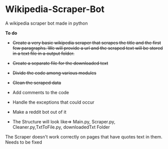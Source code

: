 # Wikipedia-Scraper-Bot
A wikipedia scraper bot made in python

<b>To do</b>

*  ~~Create a very basic wikipedia scraper that scrapes the title and the first few paragraphs. We will provide a url and the scraped text will be stored in a text file in a output folder.~~


*  ~~Create a separate file for the downloaded text~~

* ~~Divide the code among various modules~~

* ~~Clean the scraped data~~

* Add comments to the code

* Handle the exceptions that could occur

* Make a reddit bot out of it


* The Structure will look like=> Main.py, Scraper.py, Cleaner.py,TxtToFile.py, downloadedTxt Folder

The Scraper doesn't work correctly on pages that have quotes text in them. Needs to be fixed
